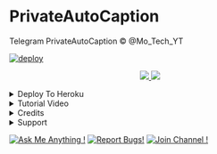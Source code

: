 # PrivateAutoCaption
Telegram PrivateAutoCaption © @Mo_Tech_YT



[![deploy](https://www.herokucdn.com/deploy/button.svg)](https://heroku.com/deploy?template=https://github.com/Akshayss47/PrivateAutoCaption)

  </a>
</p>
<p align="center">
  <a href="https://github.com/PR0FESS0R-99/PrivateAutoCaption/stargazers">
    <img src="https://img.shields.io/github/stars/PR0FESS0R-99/PrivateAutoCaption?style=social">

  </a>
  
  <a href="https://github.com/PR0FESS0R-99/PrivateAutoCaption/fork">
    <img src="https://img.shields.io/github/forks/PR0FESS0R-99/PrivateAutoCaption?label=Fork&style=social">

  </a>  
</p>

<details><summary>Deploy To Heroku</summary>
<p>
<br>
<a href="https://heroku.com/deploy?template=https://github.com/PR0FESS0R-99/PrivateAutoCaption/tree/main">
  <img src="https://www.herokucdn.com/deploy/button.svg" alt="Deploy">
</a>
</p>
</details>

<details><summary>Tutorial Video</summary>
<p>
<br>
<a href="https://youtu.be/p4Z9ZN1lZUk"><img src="https://img.shields.io/badge/How%20To%20Deploy-blue.svg?logo=Youtube"></a> <img src="https://img.shields.io/youtube/views/p4Z9ZN1lZUk?style=social">
</a>
</p>
</details>

<details><summary>Credits</summary>
<p>
<pre>

 *Thankz To [SpEcHiDe](https://github.com/SpEcHiDe) 👉 [Created](https://github.com/PR0FESS0R-99/PrivateAutoCaption/blob/5bdf676944d9e4c04c08d322715daa55fc108987/mt_privateautocaption/auto_caption.py#L26)

 *Thankz To [Professor](https://github.com/PR0FESS0R-99)
</pre>
</p>
</details>


<details><summary>Support</summary>
<p>
<pre>
                                                                                                            
Join Our [Telegram Group](https://www.telegram.dog/Mo_Tech_Group) For Support/Assistance And Our [Channel](https://www.telegram.dog/Mo_Tech_YT) For Updates.   
   
**Report Bugs**, Give Feature Requests There..
   
Do **Fork** And **Star** The Repository If You Liked It.
</pre>
</p>
</details>


[![Ask Me Anything !](https://img.shields.io/badge/🤔%20Ask%20Me-Anything-1abc9c.svg)](https://telegram.dog/PR0FESS0R_99)
[![Report Bugs!](https://badgen.net/badge/🐞%20Report%20/Bugs/red)](https://telegram.dog/)
[![Join Channel !](https://badgen.net/badge/🔊%20Join%20/Channel/Black)](https://telegram.dog/mo_tech_YT)

